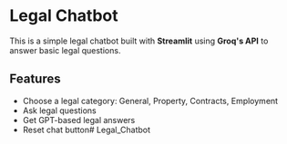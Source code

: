 #  Legal Chatbot

This is a simple legal chatbot built with **Streamlit** using **Groq's API** to answer basic legal questions.

##  Features

- Choose a legal category: General, Property, Contracts, Employment
- Ask legal questions
- Get GPT-based legal answers
- Reset chat button#   L e g a l _ C h a t b o t 
 
 
